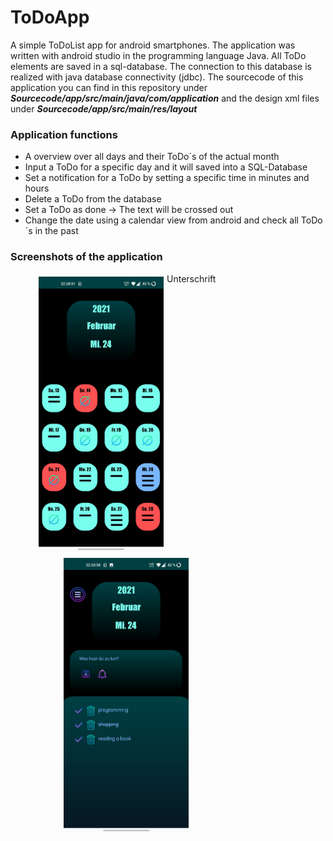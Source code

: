 # ToDoApp
A simple ToDoList app for android smartphones. The application was written with android studio in the programming language Java.
All ToDo elements are saved in a sql-database. The connection to this database is realized with java database connectivity (jdbc).
The sourcecode of this application you can find in this repository under ***Sourcecode/app/src/main/java/com/application*** and the design xml files under ***Sourcecode/app/src/main/res/layout***

### Application functions
* A overview over all days and their ToDo´s of the actual month
* Input a ToDo for a specific day and it will saved into a SQL-Database
* Set a notification for a ToDo by setting a specific time in minutes and hours
* Delete a ToDo from the database
* Set a ToDo as done -> The text will be crossed out
* Change the date using a calendar view from android and check all ToDo´s in the past

### Screenshots of the application
<div>
  <figure>
    <img src="Screenshots/Screenshot_20210224-222852.jpg" width="200" alt="" style="margin:5px" align="left">
    <figcaption>Unterschrift</figcaption>
  <figure>
  
  <img src="Screenshots/Screenshot_20210224-223359.jpg" width="200" alt="" style="margin:5px" align="left">
